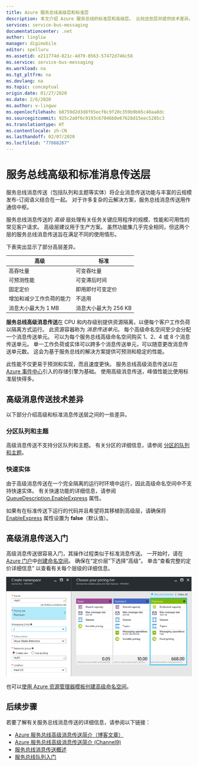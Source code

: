 ```yaml
---
title: Azure 服务总线高级层和标准层
description: 本文介绍 Azure 服务总线的标准层和高级层。 比较这些层并提供技术差异。
services: service-bus-messaging
documentationcenter: .net
author: lingliw
manager: digimobile
editor: spelluru
ms.assetid: e211774d-821c-4d79-8563-57472d746c58
ms.service: service-bus-messaging
ms.workload: na
ms.tgt_pltfrm: na
ms.devlang: na
ms.topic: conceptual
origin.date: 01/27/2020
ms.date: 2/6/2020
ms.author: v-lingwu
ms.openlocfilehash: b8759d2d3d8f65ecf6c9f20c359b9b65c40aa8dc
ms.sourcegitcommit: 925c2a0f6c9193c67046b0e67628d15eec5205c3
ms.translationtype: HT
ms.contentlocale: zh-CN
ms.lasthandoff: 02/07/2020
ms.locfileid: "77068267"
---
```

# <a name="service-bus-premium-and-standard-messaging-tiers"></a>服务总线高级和标准消息传送层

服务总线消息传送（包括队列和主题等实体）将企业消息传送功能与丰富的云规模发布-订阅语义结合在一起。 对于许多复杂的云解决方案，服务总线消息传送用作通信中枢。

服务总线消息传送的 *高级* 层处理有关任务关键应用程序的规模、性能和可用性的常见客户请求。 高级层建议用于生产方案。 虽然功能集几乎完全相同，但这两个层的服务总线消息传送旨在满足不同的使用情形。

下表突出显示了部分高层差异。

| 高级 | 标准 |
| --- | --- |
| 高吞吐量 |可变吞吐量 |
| 可预测性能 |可变滞后时间 |
| 固定定价 |即用即付可变定价 |
| 增加和减少工作负荷的能力 |不适用 |
| 消息大小最大为 1 MB |消息大小最大为 256 KB |

**服务总线高级消息传送**在 CPU 和内存级别提供资源隔离，以便每个客户工作负荷以隔离方式运行。 此资源容器称为 *消息传送单元*。 每个高级命名空间至少会分配一个消息传送单元。 可以为每个服务总线高级命名空间购买 1、2、4 或 8 个消息传送单元。 单一工作负荷或实体可以跨多个消息传送单元，可以随意更改消息传送单元数。 这会为基于服务总线的解决方案提供可预测和稳定的性能。

此性能不仅更易于预测和实现，而且速度更快。 服务总线高级消息传送以在 [Azure 事件中心](https://www.azure.cn/home/features/event-hubs/)引入的存储引擎为基础。 使用高级消息传送，峰值性能比使用标准层快得多。

## <a name="premium-messaging-technical-differences"></a>高级消息传送技术差异

以下部分介绍高级和标准消息传送层之间的一些差异。

### <a name="partitioned-queues-and-topics"></a>分区队列和主题

高级消息传送不支持分区队列和主题。 有关分区的详细信息，请参阅 [分区的队列和主题](service-bus-partitioning.md)。

### <a name="express-entities"></a>快速实体

由于高级消息传送在一个完全隔离的运行时环境中运行，因此高级命名空间中不支持快速实体。 有关快速功能的详细信息，请参阅 [QueueDescription.EnableExpress](/dotnet/api/microsoft.servicebus.messaging.queuedescription.enableexpress#Microsoft_ServiceBus_Messaging_QueueDescription_EnableExpress) 属性。

如果有在标准传送下运行的代码并且希望将其移植到高级层，请确保将 [EnableExpress](/dotnet/api/microsoft.servicebus.messaging.queuedescription.enableexpress#Microsoft_ServiceBus_Messaging_QueueDescription_EnableExpress) 属性设置为 **false**（默认值）。

## <a name="get-started-with-premium-messaging"></a>高级消息传送入门

高级消息传送很容易入门，其操作过程类似于标准消息传送。 一开始时，请在 [Azure 门户](https://portal.azure.cn)中[创建命名空间](service-bus-create-namespace-portal.md)。 确保在“定价层”下选择“高级”。   单击“查看完整的定价详细信息”  以查看有关每个层级的详细信息。

![create-premium-namespace][create-premium-namespace]

也可以[使用 Azure 资源管理器模板创建高级命名空间](https://github.com/Azure/azure-quickstart-templates/tree/master/101-servicebus-pn-ar/)。

## <a name="next-steps"></a>后续步骤

若要了解有关服务总线消息传送的详细信息，请参阅以下链接：

* [Azure 服务总线高级消息传送简介（博客文章）](https://azure.microsoft.com/blog/introducing-azure-service-bus-premium-messaging/)
* [Azure 服务总线高级消息传送简介 (Channel9)](https://channel9.msdn.com/Blogs/Subscribe/Introducing-Azure-Service-Bus-Premium-Messaging)
* [服务总线消息传送概述](service-bus-messaging-overview.md)
* [服务总线队列入门](service-bus-dotnet-get-started-with-queues.md)

<!--Image references-->

[create-premium-namespace]: ./media/service-bus-premium-messaging/select-premium-tier.png
